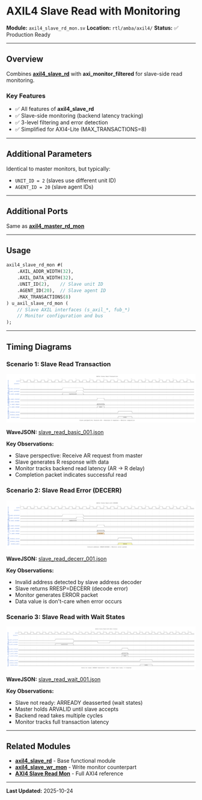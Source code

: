 # AXIL4 Slave Read with Monitoring

**Module:** `axil4_slave_rd_mon.sv`
**Location:** `rtl/amba/axil4/`
**Status:** ✅ Production Ready

---

## Overview

Combines **[axil4_slave_rd](axil4_slave_rd.md)** with **axi_monitor_filtered** for slave-side read monitoring.

### Key Features

- ✅ All features of **axil4_slave_rd**
- ✅ Slave-side monitoring (backend latency tracking)
- ✅ 3-level filtering and error detection
- ✅ Simplified for AXI4-Lite (MAX_TRANSACTIONS=8)

---

## Additional Parameters

Identical to master monitors, but typically:
- `UNIT_ID = 2` (slaves use different unit ID)
- `AGENT_ID = 20` (slave agent IDs)

---

## Additional Ports

Same as **[axil4_master_rd_mon](axil4_master_rd_mon.md)**

---

## Usage

```systemverilog
axil4_slave_rd_mon #(
    .AXIL_ADDR_WIDTH(32),
    .AXIL_DATA_WIDTH(32),
    .UNIT_ID(2),    // Slave unit ID
    .AGENT_ID(20),  // Slave agent ID
    .MAX_TRANSACTIONS(8)
) u_axil_slave_rd_mon (
    // Slave AXIL interfaces (s_axil_*, fub_*)
    // Monitor configuration and bus
);
```

---

## Timing Diagrams

### Scenario 1: Slave Read Transaction

![Slave Read Basic](../../assets/WAVES/axil4_slave_rd_mon/slave_read_basic_001.png)

**WaveJSON:** [slave_read_basic_001.json](../../assets/WAVES/axil4_slave_rd_mon/slave_read_basic_001.json)

**Key Observations:**
- Slave perspective: Receive AR request from master
- Slave generates R response with data
- Monitor tracks backend read latency (AR → R delay)
- Completion packet indicates successful read

### Scenario 2: Slave Read Error (DECERR)

![Slave Read DECERR](../../assets/WAVES/axil4_slave_rd_mon/slave_read_decerr_001.png)

**WaveJSON:** [slave_read_decerr_001.json](../../assets/WAVES/axil4_slave_rd_mon/slave_read_decerr_001.json)

**Key Observations:**
- Invalid address detected by slave address decoder
- Slave returns RRESP=DECERR (decode error)
- Monitor generates ERROR packet
- Data value is don't-care when error occurs

### Scenario 3: Slave Read with Wait States

![Slave Read Wait](../../assets/WAVES/axil4_slave_rd_mon/slave_read_wait_001.png)

**WaveJSON:** [slave_read_wait_001.json](../../assets/WAVES/axil4_slave_rd_mon/slave_read_wait_001.json)

**Key Observations:**
- Slave not ready: ARREADY deasserted (wait states)
- Master holds ARVALID until slave accepts
- Backend read takes multiple cycles
- Monitor tracks full transaction latency

---

## Related Modules

- **[axil4_slave_rd](axil4_slave_rd.md)** - Base functional module
- **[axil4_slave_wr_mon](axil4_slave_wr_mon.md)** - Write monitor counterpart
- **[AXI4 Slave Read Mon](../axi4/axi4_slave_rd_mon.md)** - Full AXI4 reference

---

**Last Updated:** 2025-10-24
